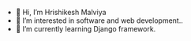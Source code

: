 - 👋 Hi, I’m Hrishikesh Malviya
- 👀 I’m interested in software and web development..
- 🌱 I’m currently learning Django framework.

